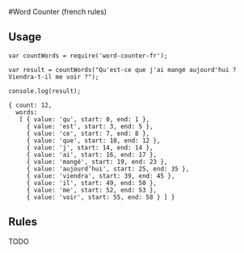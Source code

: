#Word Counter (french rules)

## Usage

    var countWords = require('word-counter-fr');

    var result = countWords("Qu'est-ce que j'ai mangé aujourd'hui ? Viendra-t-il me voir ?");

    console.log(result);

    { count: 12,
      words:
       [ { value: 'qu', start: 0, end: 1 },
         { value: 'est', start: 3, end: 5 },
         { value: 'ce', start: 7, end: 8 },
         { value: 'que', start: 10, end: 12 },
         { value: 'j', start: 14, end: 14 },
         { value: 'ai', start: 16, end: 17 },
         { value: 'mangé', start: 19, end: 23 },
         { value: 'aujourd’hui', start: 25, end: 35 },
         { value: 'viendra', start: 39, end: 45 },
         { value: 'il', start: 49, end: 50 },
         { value: 'me', start: 52, end: 53 },
         { value: 'voir', start: 55, end: 58 } ] }

## Rules

TODO

